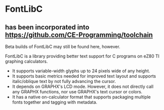 # FontLibC
## has been incorporated into https://github.com/CE-Programming/toolchain

Beta builds of FontLibC may still be found here, however.

FontLibC is a library providing better text support for C programs on eZ80
TI graphing calculators.

* It supports variable-width glyphs up to 24 pixels wide of any height.
* It supports basic metrics needed for improved text layout and supports
italic/oblique text by not fully advancing the cursor.
* It depends on GRAPHX's LCD mode.  However, it does not directly call any
GRAPHX functions, nor use GRAPHX's text cursor or colors.
* It has a native on-calculator format that supports packaging multiple fonts
together and tagging with metadata.
